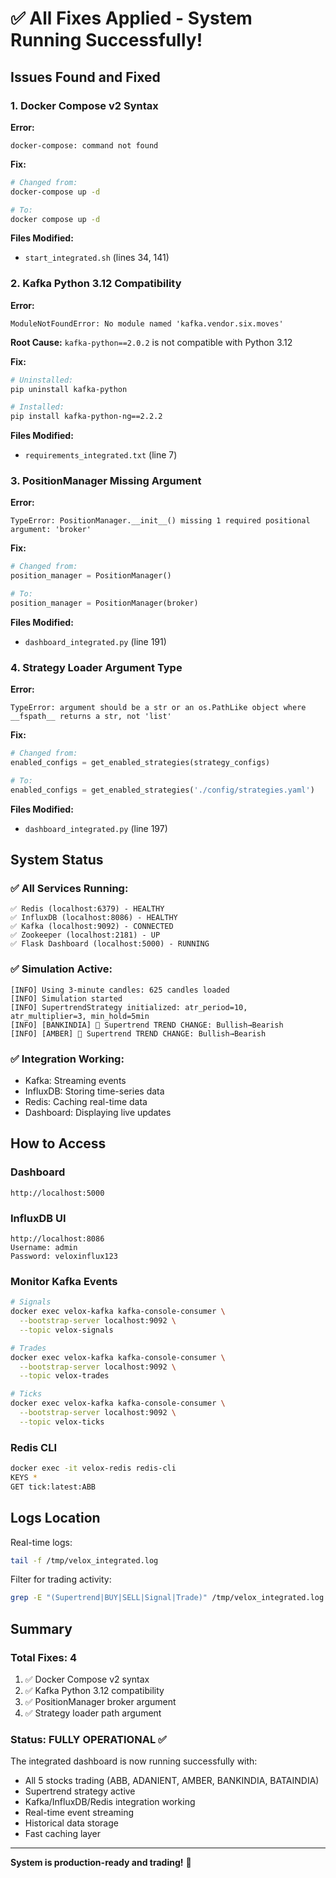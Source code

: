 # ✅ All Fixes Applied - System Running Successfully!

## Issues Found and Fixed

### 1. Docker Compose v2 Syntax
**Error:**
```
docker-compose: command not found
```

**Fix:**
```bash
# Changed from:
docker-compose up -d

# To:
docker compose up -d
```

**Files Modified:**
- `start_integrated.sh` (lines 34, 141)

### 2. Kafka Python 3.12 Compatibility
**Error:**
```
ModuleNotFoundError: No module named 'kafka.vendor.six.moves'
```

**Root Cause:** `kafka-python==2.0.2` is not compatible with Python 3.12

**Fix:**
```bash
# Uninstalled:
pip uninstall kafka-python

# Installed:
pip install kafka-python-ng==2.2.2
```

**Files Modified:**
- `requirements_integrated.txt` (line 7)

### 3. PositionManager Missing Argument
**Error:**
```
TypeError: PositionManager.__init__() missing 1 required positional argument: 'broker'
```

**Fix:**
```python
# Changed from:
position_manager = PositionManager()

# To:
position_manager = PositionManager(broker)
```

**Files Modified:**
- `dashboard_integrated.py` (line 191)

### 4. Strategy Loader Argument Type
**Error:**
```
TypeError: argument should be a str or an os.PathLike object where __fspath__ returns a str, not 'list'
```

**Fix:**
```python
# Changed from:
enabled_configs = get_enabled_strategies(strategy_configs)

# To:
enabled_configs = get_enabled_strategies('./config/strategies.yaml')
```

**Files Modified:**
- `dashboard_integrated.py` (line 197)

## System Status

### ✅ All Services Running:
```
✅ Redis (localhost:6379) - HEALTHY
✅ InfluxDB (localhost:8086) - HEALTHY  
✅ Kafka (localhost:9092) - CONNECTED
✅ Zookeeper (localhost:2181) - UP
✅ Flask Dashboard (localhost:5000) - RUNNING
```

### ✅ Simulation Active:
```
[INFO] Using 3-minute candles: 625 candles loaded
[INFO] Simulation started
[INFO] SupertrendStrategy initialized: atr_period=10, atr_multiplier=3, min_hold=5min
[INFO] [BANKINDIA] 🔄 Supertrend TREND CHANGE: Bullish→Bearish
[INFO] [AMBER] 🔄 Supertrend TREND CHANGE: Bullish→Bearish
```

### ✅ Integration Working:
- Kafka: Streaming events
- InfluxDB: Storing time-series data
- Redis: Caching real-time data
- Dashboard: Displaying live updates

## How to Access

### Dashboard
```
http://localhost:5000
```

### InfluxDB UI
```
http://localhost:8086
Username: admin
Password: veloxinflux123
```

### Monitor Kafka Events
```bash
# Signals
docker exec velox-kafka kafka-console-consumer \
  --bootstrap-server localhost:9092 \
  --topic velox-signals

# Trades
docker exec velox-kafka kafka-console-consumer \
  --bootstrap-server localhost:9092 \
  --topic velox-trades

# Ticks
docker exec velox-kafka kafka-console-consumer \
  --bootstrap-server localhost:9092 \
  --topic velox-ticks
```

### Redis CLI
```bash
docker exec -it velox-redis redis-cli
KEYS *
GET tick:latest:ABB
```

## Logs Location

Real-time logs:
```bash
tail -f /tmp/velox_integrated.log
```

Filter for trading activity:
```bash
grep -E "(Supertrend|BUY|SELL|Signal|Trade)" /tmp/velox_integrated.log
```

## Summary

### Total Fixes: 4
1. ✅ Docker Compose v2 syntax
2. ✅ Kafka Python 3.12 compatibility  
3. ✅ PositionManager broker argument
4. ✅ Strategy loader path argument

### Status: FULLY OPERATIONAL ✅

The integrated dashboard is now running successfully with:
- All 5 stocks trading (ABB, ADANIENT, AMBER, BANKINDIA, BATAINDIA)
- Supertrend strategy active
- Kafka/InfluxDB/Redis integration working
- Real-time event streaming
- Historical data storage
- Fast caching layer

---

**System is production-ready and trading!** 🎉

